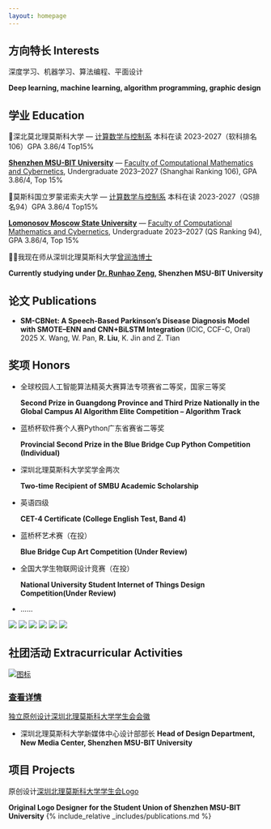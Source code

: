 ```yaml
---
layout: homepage
---
```

## 方向特长 Interests

深度学习、机器学习、算法编程、平面设计

**Deep learning, machine learning, algorithm programming, graphic design**

## 学业 Education

🏫深北莫北理莫斯科大学 — [计算数学与控制系](https://www.smbu.edu.cn/xsjg/jssxykzx/yxjs.htm) 本科在读 2023-2027（软科排名106）GPA 3.86/4   Top15%

[**Shenzhen MSU-BIT University**](https://www.smbu.edu.cn/index.htm) — [Faculty of Computational Mathematics and Cybernetics](https://www.smbu.edu.cn/xsjg/jssxykzx/yxjs.htm), Undergraduate 2023–2027 (Shanghai Ranking 106), GPA 3.86/4, Top 15%


🏫莫斯科国立罗蒙诺索夫大学 — [计算数学与控制系](https://cs.msu.ru/en) 本科在读 2023-2027（QS排名94）GPA 3.86/4   Top15%

[**Lomonosov Moscow State University**](https://msu.ru/) — [Faculty of Computational Mathematics and Cybernetics](https://cs.msu.ru/en), Undergraduate 2023–2027 (QS Ranking 94), GPA 3.86/4, Top 15%


🧑‍🏫我现在师从深圳北理莫斯科大学[曾润浩博士](https://zengrunhao.com/index.html)

**Currently studying under [Dr. Runhao Zeng](https://ai.smbu.edu.cn/info/1251/1881.htm), Shenzhen MSU-BIT University**

## 论文 Publications

- **SM-CBNet: A Speech-Based Parkinson’s Disease Diagnosis Model with SMOTE–ENN and CNN+BiLSTM Integration** (ICIC, CCF-C, Oral) 2025
  X. Wang, W. Pan, **R. Liu**, K. Jin and Z. Tian

## 奖项 Honors

- 全球校园人工智能算法精英大赛算法专项赛省二等奖，国家三等奖
  
    **Second Prize in Guangdong Province and Third Prize Nationally in the Global Campus AI Algorithm Elite Competition – Algorithm Track**
    
- 蓝桥杯软件赛个人赛Python广东省赛省二等奖
  
    **Provincial Second Prize in the Blue Bridge Cup Python Competition (Individual)**
    
- 深圳北理莫斯科大学奖学金两次
  
    **Two-time Recipient of SMBU Academic Scholarship**
    
- 英语四级
  
    **CET-4 Certificate (College English Test, Band 4)**
  
- 蓝桥杯艺术赛（在投）
  
  **Blue Bridge Cup Art Competition (Under Review)**
  
- 全国大学生物联网设计竞赛（在投）
  
  **National University Student Internet of Things Design Competition(Under Review)**

- ......


<div class="loop-slider">
  <div class="slider-track">
    <img src="./MYDATA/Jiangxuejin1.jpg" class="fancy-image">
    <img src="./MYDATA/sfjysss.png" class="fancy-image">
    <img src="./MYDATA/sfjysgs.png" class="fancy-image">
    <!-- 再复制一轮，实现无缝衔接 -->
    <img src="./MYDATA/Jiangxuejin1.jpg" class="fancy-image">
    <img src="./MYDATA/sfjysss.png" class="fancy-image">
    <img src="./MYDATA/sfjysgs.png" class="fancy-image">
  </div>
</div>



## 社团活动 Extracurricular Activities

<div class="notion-card-wrapper">
  <a href="https://mp.weixin.qq.com/s/UUB207kcCMzUx-u4nrESOg" class="notion-card" target="_blank" rel="noopener noreferrer">
    <img src="./MYDATA/xshlogo.png" alt="图标" class="card-img">
    <h3>查看详情</h3>
    <p>独立原创设计深圳北理莫斯科大学学生会会徽</p>
  </a>
</div>


- 深圳北理莫斯科大学新媒体中心设计部部长
    **Head of Design Department, New Media Center, Shenzhen MSU-BIT University**
    

## 项目 Projects

原创设计[深圳北理莫斯科大学学生会Logo](https://mp.weixin.qq.com/s/UUB207kcCMzUx-u4nrESOg)

**Original Logo Designer for the Student Union of Shenzhen MSU-BIT University**
{% include_relative _includes/publications.md %}

